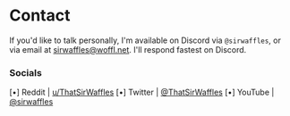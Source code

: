 # Contact
If you'd like to talk personally, I'm available on Discord via `@sirwaffles`, or via email at [sirwaffles@woffl.net](mailto:sirwaffles@woffl.net). I'll respond fastest on Discord.

### Socials

\[•\] Reddit | [u/ThatSirWaffles](https://www.reddit.com/user/ThatSirWaffles/)
\[•\] Twitter | [@ThatSirWaffles](https://twitter.com/thatsirwaffles)
\[•\] YouTube | [@sirwaffles](https://www.youtube.com/@sirwaffles)